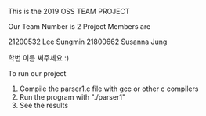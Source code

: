 This is the 2019 OSS TEAM PROJECT

Our Team Number is 2
Project Members are

21200532 Lee Sungmin
21800662 Susanna Jung

학번 이름 써주세요 :)




To run our project

1. Compile the parser1.c file with gcc or other c compilers
2. Run the program with "./parser1"
3. See the results
